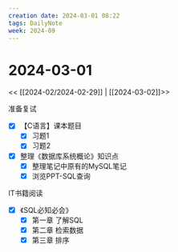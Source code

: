 ```yaml
---
creation date: 2024-03-01 08:22
tags: DailyNote
week: 2024-09
---
```


# 2024-03-01

<< [[2024-02/2024-02-29]] | [[2024-03-02]]>>

准备复试
- [x] 【C语言】课本题目
	- [x] 习题1
	- [x] 习题2
- [x] 整理《数据库系统概论》知识点
	- [x] 整理笔记中原有的MySQL笔记
	- [x] 浏览PPT-SQL查询

IT书籍阅读
- [x] 《SQL必知必会》
	- [x] 第一章 了解SQL
	- [x] 第二章 检索数据
	- [x] 第三章 排序
